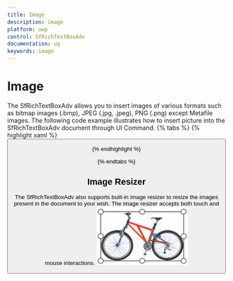```yaml
---
title: Image
description: image
platform: uwp
control: SfRichTextBoxAdv
documentation: ug
keywords: image
---
```

# Image

The SfRichTextBoxAdv allows you to insert images of various formats such as bitmap images (.bmp), JPEG (.jpg, .jpeg), PNG (.png) except Metafile images.
The following code example illustrates how to insert picture into the SfRichTextBoxAdv document through UI Command.
{% tabs %}
{% highlight xaml %}
<Button Content="Insert Picture" Command="{Binding ElementName=richTextBoxAdv,Path=InsertPictureCommand}"/>


{% endhighlight %}

{% endtabs %}

## Image Resizer
The SfRichTextBoxAdv also supports built-in image resizer to resize the images present in the document to your wish. The image resizer accepts both touch and mouse interactions.
![](Image_images/Image_img1.jpeg)

